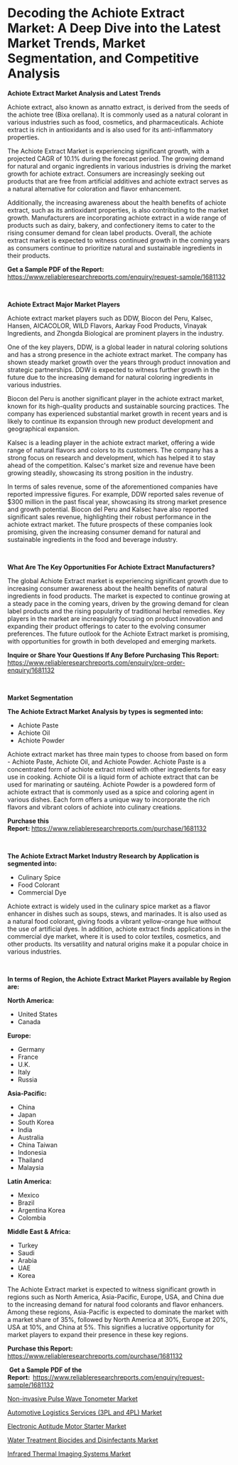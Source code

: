 <p><h1>Decoding the Achiote Extract Market: A Deep Dive into the Latest Market Trends, Market Segmentation, and Competitive Analysis</h1></p><p><strong>Achiote Extract Market Analysis and Latest Trends</strong></p>
<p><p>Achiote extract, also known as annatto extract, is derived from the seeds of the achiote tree (Bixa orellana). It is commonly used as a natural colorant in various industries such as food, cosmetics, and pharmaceuticals. Achiote extract is rich in antioxidants and is also used for its anti-inflammatory properties.</p><p>The Achiote Extract Market is experiencing significant growth, with a projected CAGR of 10.1% during the forecast period. The growing demand for natural and organic ingredients in various industries is driving the market growth for achiote extract. Consumers are increasingly seeking out products that are free from artificial additives and achiote extract serves as a natural alternative for coloration and flavor enhancement.</p><p>Additionally, the increasing awareness about the health benefits of achiote extract, such as its antioxidant properties, is also contributing to the market growth. Manufacturers are incorporating achiote extract in a wide range of products such as dairy, bakery, and confectionery items to cater to the rising consumer demand for clean label products. Overall, the achiote extract market is expected to witness continued growth in the coming years as consumers continue to prioritize natural and sustainable ingredients in their products.</p></p>
<p><strong>Get a Sample PDF of the Report:&nbsp;</strong> <a href="https://www.reliableresearchreports.com/enquiry/request-sample/1681132">https://www.reliableresearchreports.com/enquiry/request-sample/1681132</a></p>
<p>&nbsp;</p>
<p><strong>Achiote Extract Major Market Players</strong></p>
<p><p>Achiote extract market players such as DDW, Biocon del Peru, Kalsec, Hansen, AICACOLOR, WILD Flavors, Aarkay Food Products, Vinayak Ingredients, and Zhongda Biological are prominent players in the industry.</p><p>One of the key players, DDW, is a global leader in natural coloring solutions and has a strong presence in the achiote extract market. The company has shown steady market growth over the years through product innovation and strategic partnerships. DDW is expected to witness further growth in the future due to the increasing demand for natural coloring ingredients in various industries.</p><p>Biocon del Peru is another significant player in the achiote extract market, known for its high-quality products and sustainable sourcing practices. The company has experienced substantial market growth in recent years and is likely to continue its expansion through new product development and geographical expansion.</p><p>Kalsec is a leading player in the achiote extract market, offering a wide range of natural flavors and colors to its customers. The company has a strong focus on research and development, which has helped it to stay ahead of the competition. Kalsec's market size and revenue have been growing steadily, showcasing its strong position in the industry.</p><p>In terms of sales revenue, some of the aforementioned companies have reported impressive figures. For example, DDW reported sales revenue of $300 million in the past fiscal year, showcasing its strong market presence and growth potential. Biocon del Peru and Kalsec have also reported significant sales revenue, highlighting their robust performance in the achiote extract market. The future prospects of these companies look promising, given the increasing consumer demand for natural and sustainable ingredients in the food and beverage industry.</p></p>
<p>&nbsp;</p>
<p><strong>What Are The Key Opportunities For Achiote Extract Manufacturers?</strong></p>
<p><p>The global Achiote Extract market is experiencing significant growth due to increasing consumer awareness about the health benefits of natural ingredients in food products. The market is expected to continue growing at a steady pace in the coming years, driven by the growing demand for clean label products and the rising popularity of traditional herbal remedies. Key players in the market are increasingly focusing on product innovation and expanding their product offerings to cater to the evolving consumer preferences. The future outlook for the Achiote Extract market is promising, with opportunities for growth in both developed and emerging markets.</p></p>
<p><strong>Inquire or Share Your Questions If Any Before Purchasing This Report:</strong> <a href="https://www.reliableresearchreports.com/enquiry/pre-order-enquiry/1681132">https://www.reliableresearchreports.com/enquiry/pre-order-enquiry/1681132</a></p>
<p>&nbsp;</p>
<p><strong>Market Segmentation</strong></p>
<p><strong>The Achiote Extract Market Analysis by types is segmented into:</strong></p>
<p><ul><li>Achiote Paste</li><li>Achiote Oil</li><li>Achiote Powder</li></ul></p>
<p><p>Achiote extract market has three main types to choose from based on form - Achiote Paste, Achiote Oil, and Achiote Powder. Achiote Paste is a concentrated form of achiote extract mixed with other ingredients for easy use in cooking. Achiote Oil is a liquid form of achiote extract that can be used for marinating or sautéing. Achiote Powder is a powdered form of achiote extract that is commonly used as a spice and coloring agent in various dishes. Each form offers a unique way to incorporate the rich flavors and vibrant colors of achiote into culinary creations.</p></p>
<p><strong>Purchase this Report:&nbsp;</strong><a href="https://www.reliableresearchreports.com/purchase/1681132">https://www.reliableresearchreports.com/purchase/1681132</a></p>
<p>&nbsp;</p>
<p><strong>The Achiote Extract Market Industry Research by Application is segmented into:</strong></p>
<p><ul><li>Culinary Spice</li><li>Food Colorant</li><li>Commercial Dye</li></ul></p>
<p><p>Achiote extract is widely used in the culinary spice market as a flavor enhancer in dishes such as soups, stews, and marinades. It is also used as a natural food colorant, giving foods a vibrant yellow-orange hue without the use of artificial dyes. In addition, achiote extract finds applications in the commercial dye market, where it is used to color textiles, cosmetics, and other products. Its versatility and natural origins make it a popular choice in various industries.</p></p>
<p>&nbsp;</p>
<p><strong>In terms of Region, the Achiote Extract Market Players available by Region are:</strong></p>
<p>
    <p> <strong> North America: </strong>
        <ul>
            <li>United States</li>
            <li>Canada</li>
        </ul>
        </p> 
    <p> <strong> Europe: </strong>
        <ul>
            <li>Germany</li>
            <li>France</li>
            <li>U.K.</li>
            <li>Italy</li>
            <li>Russia</li>
        </ul>
        </p> 
    <p> <strong> Asia-Pacific: </strong>
        <ul>
            <li>China</li>
            <li>Japan</li>
            <li>South Korea</li>
            <li>India</li>
            <li>Australia</li>
            <li>China Taiwan</li>
            <li>Indonesia</li>
            <li>Thailand</li>
            <li>Malaysia</li>
        </ul>
        </p> 
    <p> <strong> Latin America: </strong>
        <ul>
            <li>Mexico</li>
            <li>Brazil</li>
            <li>Argentina Korea</li>
            <li>Colombia</li>
        </ul>
        </p> 
    <p> <strong> Middle East & Africa: </strong>
        <ul>
            <li>Turkey</li>
            <li>Saudi</li>
            <li>Arabia</li>
            <li>UAE</li>
            <li>Korea</li>
        </ul>
    </p>
    </p>
<p><p>The Achiote Extract market is expected to witness significant growth in regions such as North America, Asia-Pacific, Europe, USA, and China due to the increasing demand for natural food colorants and flavor enhancers. Among these regions, Asia-Pacific is expected to dominate the market with a market share of 35%, followed by North America at 30%, Europe at 20%, USA at 10%, and China at 5%. This signifies a lucrative opportunity for market players to expand their presence in these key regions.</p></p>
<p><strong>Purchase this Report: </strong><a href="https://www.reliableresearchreports.com/purchase/1681132">https://www.reliableresearchreports.com/purchase/1681132</a></p>
<p>&nbsp;<strong>Get a Sample PDF of the Report:&nbsp;&nbsp;</strong><a href="https://www.reliableresearchreports.com/enquiry/request-sample/1681132">https://www.reliableresearchreports.com/enquiry/request-sample/1681132</a></p>
<p><strong></strong></p>
<p><p><a href="https://issuu.com/reportprime-2/docs/non-invasive-pulse-wave-tonometer-market-size-2030">Non-invasive Pulse Wave Tonometer Market</a></p><p><a href="https://github.com/biheemgalvinlouises6hokrh3h/Market-Research-Report-List-1/blob/main/automotive-logistics-services-3pl-and-4pl-market.md">Automotive Logistics Services (3PL and 4PL) Market</a></p><p><a href="https://github.com/bentleemidoriestelle7o/Market-Research-Report-List-1/blob/main/electronic-aptitude-motor-starter-market.md">Electronic Aptitude Motor Starter Market</a></p><p><a href="https://issuu.com/reportprime-2/docs/water-treatment-biocides-and-disinfectants-market-">Water Treatment Biocides and Disinfectants Market</a></p><p><a href="https://medium.com/@verniemorar2022/infrared-thermal-imaging-systems-market-trends-and-market-analysis-forecasted-for-period-2024-2031-1a4513767c23">Infrared Thermal Imaging Systems Market</a></p></p>